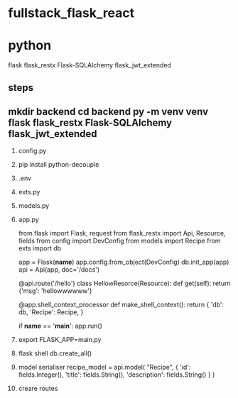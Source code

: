 # fullstack_flask_react

# python
flask flask_restx Flask-SQLAlchemy flask_jwt_extended 


steps
-------
mkdir backend
cd backend
py -m venv venv
flask flask_restx Flask-SQLAlchemy flask_jwt_extended
------------

1. config.py
2. pip install python-decouple
3. .env
4. exts.py
5. models.py
6. app.py

      from flask import Flask, request
      from flask_restx import Api, Resource, fields
      from config import DevConfig
      from models import Recipe
      from exts import db

      app = Flask(__name__)
      app.config.from_object(DevConfig)
      db.init_app(app)
      api = Api(app, doc='/docs')

      @api.route('/hello')
      class HellowResorce(Resource):
        def get(self):
          return {'msg': 'hellowwwwww'}

      @app.shell_context_processor
      def make_shell_context():
        return {
          'db': db,
          'Recipe': Recipe,
        }

      if __name__ == '__main__':
        app.run()


7. export FLASK_APP=main.py
8. flask shell
    db.create_all()

9. model serialiser
recipe_model = api.model(
  "Recipe",
    {
      'id': fields.Integer(),
      'title': fields.String(),
      'description': fields.String()
    }
)
10. creare routes

